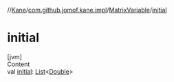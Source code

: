 //[Kane](../../index.md)/[com.github.jomof.kane.impl](../index.md)/[MatrixVariable](index.md)/[initial](initial.md)



# initial  
[jvm]  
Content  
val [initial](initial.md): [List](https://kotlinlang.org/api/latest/jvm/stdlib/kotlin.collections/-list/index.html)<[Double](https://kotlinlang.org/api/latest/jvm/stdlib/kotlin/-double/index.html)>  



